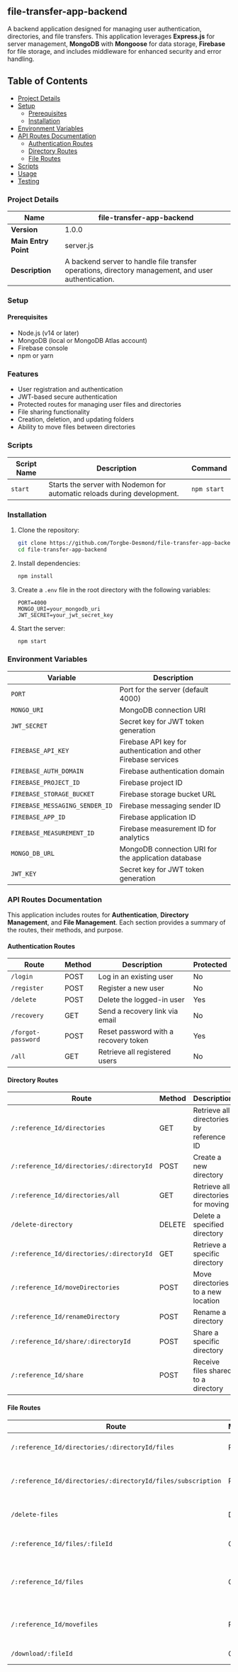 ## file-transfer-app-backend

A backend application designed for managing user authentication, directories, and file transfers. This application leverages **Express.js** for server management, **MongoDB** with **Mongoose** for data storage, **Firebase** for file storage, and includes middleware for enhanced security and error handling.

## Table of Contents

- [Project Details](#project-details)
- [Setup](#setup)
  - [Prerequisites](#prerequisites)
  - [Installation](#installation)
- [Environment Variables](#environment-variables)
- [API Routes Documentation](#api-routes-documentation)
  - [Authentication Routes](#authentication-routes)
  - [Directory Routes](#directory-routes)
  - [File Routes](#file-routes)
- [Scripts](#scripts)
- [Usage](#usage)
- [Testing](#testing)

### Project Details

| **Name**             | file-transfer-app-backend                                                                           |
|----------------------|-----------------------------------------------------------------------------------------------------|
| **Version**          | 1.0.0                                                                                               |
| **Main Entry Point** | server.js                                                                                           |
| **Description**      | A backend server to handle file transfer operations, directory management, and user authentication. |

### Setup

#### Prerequisites

- Node.js (v14 or later)
- MongoDB (local or MongoDB Atlas account)
- Firebase console
- npm or yarn

### Features

- User registration and authentication
- JWT-based secure authentication
- Protected routes for managing user files and directories
- File sharing functionality
- Creation, deletion, and updating folders
- Ability to move files between directories

### Scripts

| **Script Name** | **Description**                                                          | **Command** |
|-----------------|--------------------------------------------------------------------------|-------------|
| `start`         | Starts the server with Nodemon for automatic reloads during development. | `npm start` |

### Installation

1. Clone the repository:
    ```bash
    git clone https://github.com/Torgbe-Desmond/file-transfer-app-backend.git
    cd file-transfer-app-backend
    ```

2. Install dependencies:
    ```bash
    npm install
    ```

3. Create a `.env` file in the root directory with the following variables:
    ```plaintext
    PORT=4000
    MONGO_URI=your_mongodb_uri
    JWT_SECRET=your_jwt_secret_key
    ```

4. Start the server:
    ```bash
    npm start
    ```

### Environment Variables

| **Variable**                      | **Description**                                                       |
|-----------------------------------|-----------------------------------------------------------------------|
| `PORT`                            | Port for the server (default 4000)                                    |
| `MONGO_URI`                       | MongoDB connection URI                                                |
| `JWT_SECRET`                      | Secret key for JWT token generation                                   |
| `FIREBASE_API_KEY`                | Firebase API key for authentication and other Firebase services       |
| `FIREBASE_AUTH_DOMAIN`            | Firebase authentication domain                                        |
| `FIREBASE_PROJECT_ID`             | Firebase project ID                                                   |
| `FIREBASE_STORAGE_BUCKET`         | Firebase storage bucket URL                                           |
| `FIREBASE_MESSAGING_SENDER_ID`    | Firebase messaging sender ID                                          |
| `FIREBASE_APP_ID`                 | Firebase application ID                                               |
| `FIREBASE_MEASUREMENT_ID`         | Firebase measurement ID for analytics                                 |
| `MONGO_DB_URL`                    | MongoDB connection URI for the application database                   |
| `JWT_KEY`                         | Secret key for JWT token generation                                   |

### API Routes Documentation

This application includes routes for **Authentication**, **Directory Management**, and **File Management**. Each section provides a summary of the routes, their methods, and purpose.

#### Authentication Routes

| **Route**            | **Method** | **Description**                          | **Protected** |
|----------------------|------------|------------------------------------------|---------------|
| `/login`             | POST       | Log in an existing user                  | No            |
| `/register`          | POST       | Register a new user                      | No            |
| `/delete`            | POST       | Delete the logged-in user                | Yes           |
| `/recovery`          | GET        | Send a recovery link via email           | No            |
| `/forgot-password`   | POST       | Reset password with a recovery token     | Yes           |
| `/all`               | GET        | Retrieve all registered users            | No            |

#### Directory Routes

| **Route**                                           | **Method** | **Description**                                  | **Protected** |
|-----------------------------------------------------|------------|--------------------------------------------------|---------------|
| `/:reference_Id/directories`                        | GET        | Retrieve all directories by reference ID         | Yes           |
| `/:reference_Id/directories/:directoryId`           | POST       | Create a new directory                           | Yes           |
| `/:reference_Id/directories/all`                    | GET        | Retrieve all directories for moving              | Yes           |
| `/delete-directory`                                 | DELETE     | Delete a specified directory                     | Yes           |
| `/:reference_Id/directories/:directoryId`           | GET        | Retrieve a specific directory                    | Yes           |
| `/:reference_Id/moveDirectories`                    | POST       | Move directories to a new location               | Yes           |
| `/:reference_Id/renameDirectory`                    | POST       | Rename a directory                               | Yes           |
| `/:reference_Id/share/:directoryId`                 | POST       | Share a specific directory                       | Yes           |
| `/:reference_Id/share`                              | POST       | Receive files shared to a directory              | Yes           |

#### File Routes

| **Route**                                                | **Method** | **Description**                                  | **Protected** |
|----------------------------------------------------------|------------|--------------------------------------------------|---------------|
| `/:reference_Id/directories/:directoryId/files`          | POST       | Upload files to a specific directory             | Yes           |
| `/:reference_Id/directories/:directoryId/files/subscription` | POST       | Upload files with subscription feature           | Yes           |
| `/delete-files`                                          | DELETE     | Delete multiple files                            | Yes           |
| `/:reference_Id/files/:fileId`                           | GET        | Retrieve a single file by file ID                | Yes           |
| `/:reference_Id/files`                                   | GET        | Retrieve all files associated with reference     | Yes           |
| `/:reference_Id/movefiles`                               | POST       | Move files to a different directory              | Yes           |
| `/download/:fileId`                                      | GET        | Download a file by file ID                       | Yes           |
